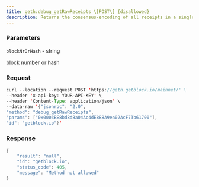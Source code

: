 ```yaml
---
title: geth:debug_getRawReceipts \[POST\] {disallowed}
description: Returns the consensus-encoding of all receipts in a single block.
---
```


### Parameters


`blockNrOrHash` - string

block number or hash

### Request

``` java
curl --location --request POST 'https://geth.getblock.io/mainnet/' \
--header 'x-api-key: YOUR-API-KEY' \
--header 'Content-Type: application/json' \
--data-raw '{"jsonrpc": "2.0",
"method": "debug_getRawReceipts",
"params": ["0x0003BE8bd8dBa04Ac4dE888A9ea02AcF73b61700"],
"id": "getblock.io"}'
```

###  Response

``` java
{
    "result": "null",
    "id": "getblock.io",
    "status_code": 405,
    "message": "Method not allowed"
}
```

